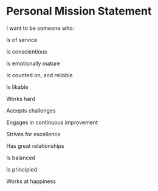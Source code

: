 # Personal Mission Statement

I want to be someone who: 

Is of service 

Is conscientious

Is emotionally mature 

Is counted on, and reliable 

Is likable 

Works hard 

Accepts challenges 

Engages in continuous improvement 

Strives for excellence 

Has great relationships 

Is balanced 

Is principled 

Works at happiness

